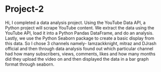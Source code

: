 # Project-2
Hi, I completed a data analysis project. Using the YouTube Data API, a Python project will scrape YouTube content. We extract the data using the YouTube API, load it into a Python Pandas DataFrame, and do an analysis. Lastly, we use the Python Seaborn package to create a basic display from this data. So I chose 3 channels namely- Iamzackknight, mitraz and DJrash official and then through data analysis found out which particular channel had how many subscribers, views, comments, likes and how many months did they upload the video on and then displayed the data in a bar graph format through seaborn. 
